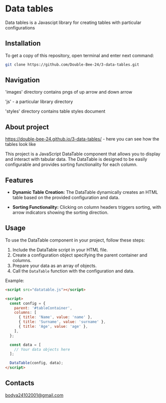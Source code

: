 # Data tables

Data tables is a Javascipt library for creating tables with particular configurations

## Installation

To get a copy of this repository, open terminal and enter next command:

```bash
git clone https://github.com/Double-Bee-24/3-data-tables.git

```

## Navigation

'images' directory contains pngs of up arrow and down arrow

'js' - a particular library directory

'styles' directory contains table styles document 
 

## About project

https://double-bee-24.github.io/3-data-tables/ - here you can see how the tables look like

This project is a JavaScript DataTable component that allows you to display and interact with tabular data. The DataTable is designed to be easily configurable and provides sorting functionality for each column.

## Features

- **Dynamic Table Creation:** The DataTable dynamically creates an HTML table based on the provided configuration and data.

- **Sorting Functionality:** Clicking on column headers triggers sorting, with arrow indicators showing the sorting direction.

## Usage

To use the DataTable component in your project, follow these steps:

1. Include the DataTable script in your HTML file.
2. Create a configuration object specifying the parent container and columns.
3. Prepare your data as an array of objects.
4. Call the `DataTable` function with the configuration and data.

Example:

```html
<script src="datatable.js"></script>

<script>
  const config = {
    parent: '#tableContainer',
    columns: [
      { title: 'Name', value: 'name' },
      { title: 'Surname', value: 'surname' },
      { title: 'Age', value: 'age' },
    ],
  };

  const data = [
    // Your data objects here
  ];

  DataTable(config, data);
</script>
```

## Contacts

bodya24102001@gmail.com
